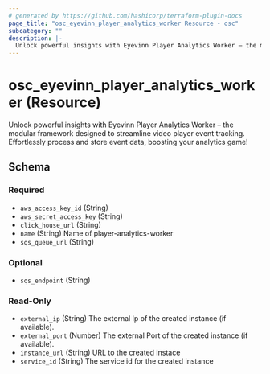 ```yaml
---
# generated by https://github.com/hashicorp/terraform-plugin-docs
page_title: "osc_eyevinn_player_analytics_worker Resource - osc"
subcategory: ""
description: |-
  Unlock powerful insights with Eyevinn Player Analytics Worker – the modular framework designed to streamline video player event tracking. Effortlessly process and store event data, boosting your analytics game!
---
```


# osc_eyevinn_player_analytics_worker (Resource)

Unlock powerful insights with Eyevinn Player Analytics Worker – the modular framework designed to streamline video player event tracking. Effortlessly process and store event data, boosting your analytics game!



<!-- schema generated by tfplugindocs -->
## Schema

### Required

- `aws_access_key_id` (String)
- `aws_secret_access_key` (String)
- `click_house_url` (String)
- `name` (String) Name of player-analytics-worker
- `sqs_queue_url` (String)

### Optional

- `sqs_endpoint` (String)

### Read-Only

- `external_ip` (String) The external Ip of the created instance (if available).
- `external_port` (Number) The external Port of the created instance (if available).
- `instance_url` (String) URL to the created instace
- `service_id` (String) The service id for the created instance
